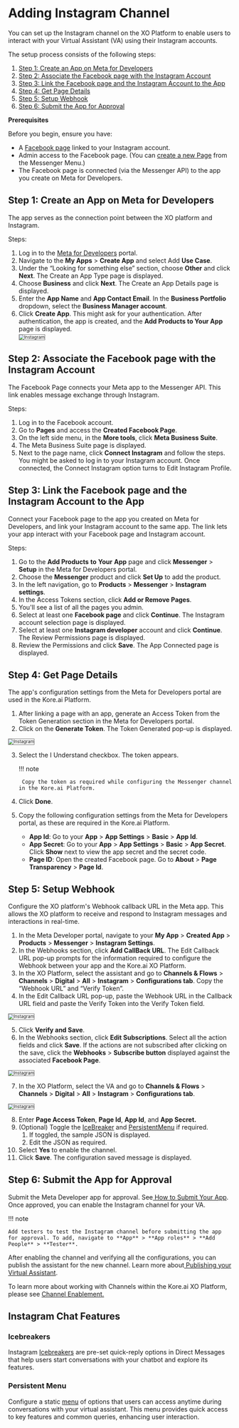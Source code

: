 


# Adding Instagram Channel

You can set up the Instagram channel on the XO Platform to enable users to interact with your Virtual Assistant (VA) using their Instagram accounts.

The setup process consists of the following steps:



1. [Step 1: Create an App on Meta for Developers](#step-1-create-an-app-on-meta-for-developers)
2. [Step 2: Associate the Facebook page with the Instagram Account](#step-2-associate-the-facebook-page-with-the-instagram-account)
3. [Step 3: Link the Facebook page and the Instagram Account to the App](#step-3-link-the-facebook-page-and-the-instagram-account-to-the-app)
4. [Step 4: Get Page Details](#step-4-get-page-details)
5. [Step 5: Setup Webhook](#step-5-setup-webhook)
6. [Step 6: Submit the App for Approval](#step-6-submit-the-app-for-approval)

**Prerequisites**

Before you begin, ensure you have:



* A [Facebook page](https://www.facebook.com/help/282489752085908/?helpref=popular_topics) linked to your Instagram account.
* Admin access to the Facebook page. (You can [create a new Page](https://en-gb.facebook.com/business/help/1199464373557428?id=418112142508425) from the Messenger Menu.)
* The Facebook page is connected (via the Messenger API) to the app you create on Meta for Developers.


## Step 1: Create an App on Meta for Developers

The app serves as the connection point between the XO platform and Instagram.

Steps:



1. Log in to the [Meta for Developers](https://developers.facebook.com/) portal.
2. Navigate to the **My Apps** > **Create App** and select Add **Use Case**.
3. Under the “Looking for something else” section, choose **Other** and click **Next**. The Create an App Type page is displayed.
4. Choose **Business** and click **Next**. The Create an App Details page is displayed.
5. Enter the **App Name** and **App Contact Email**. In the **Business Portfolio** dropdown, select the **Business Manager account**.
6. Click **Create App**. This might ask for your authentication. After authentication, the app is created, and the **Add Products to Your App** page is displayed.  
    <img src="../images/insta4.png" alt="Instagram" title="" style="border: 1px solid gray; zoom:70%;">




## Step 2: Associate the Facebook page with the Instagram Account

The Facebook Page connects your Meta app to the Messenger API. This link enables message exchange through Instagram.

Steps:



1. Log in to the Facebook account. 
2. Go to **Pages** and access the **Created Facebook Page**.
3. On the left side menu, in the **More tools**, click **Meta Business Suite**.
4. The Meta Business Suite page is displayed.
5. Next to the page name, click **Connect Instagram** and follow the steps. You might be asked to log in to your Instagram account. Once connected, the Connect Instagram option turns to Edit Instagram Profile.


## Step 3: Link the Facebook page and the Instagram Account to the App

Connect your Facebook page to the app you created on Meta for Developers, and link your Instagram account to the same app. The link lets your app interact with your Facebook page and Instagram account.

Steps:



1. Go to the **Add Products** **to** **Your** **App** page and click **Messenger** > **Setup** in the Meta for Developers portal. 
2. Choose the **Messenger** product and click **Set Up** to add the product.
3. In the left navigation, go to **Products** > **Messenger** > **Instagram settings**.
4. In the Access Tokens section, click **Add or Remove Pages**.
5. You'll see a list of all the pages you admin.
6. Select at least one **Facebook page** and click **Continue**. The Instagram account selection page is displayed.
7. Select at least one **Instagram developer** account and click **Continue**. The Review Permissions page is displayed.
8. Review the Permissions and click **Save**. The App Connected page is displayed.


## Step 4: Get Page Details

The app's configuration settings from the Meta for Developers portal are used in the Kore.ai Platform. 



1. After linking a page with an app, generate an Access Token from the Token Generation section in the Meta for Developers portal.
2. Click on the **Generate Token**. The Token Generated pop-up is displayed. 
<img src="../images/insta1.png" alt="Instagram" title="" style="border: 1px solid gray; zoom:70%;">

 
3. Select the I Understand checkbox. The token appears.

    !!! note

        Copy the token as required while configuring the Messenger channel in the Kore.ai Platform.

4. Click **Done**.
5. Copy the following configuration settings from the Meta for Developers portal, as these are required in the Kore.ai Platform. 
    * **App Id**: Go to your **App** > **App Settings** > **Basic** > **App Id**.
    * **App Secret**: Go to your **App** > **App Settings** > **Basic** > **App Secret**. Click **Show** next to view the app secret and the secret code.
    * **Page ID**: Open the created Facebook page. Go to **About** > **Page Transparency** > **Page Id**.


## Step 5: Setup Webhook

Configure the XO platform's Webhook callback URL in the Meta app. This allows the XO platform to receive and respond to Instagram messages and interactions in real-time.



1. In the Meta Developer portal, navigate to your **My App** > **Created App** > **Products** > **Messenger** > **Instagram Settings**. 
2. In the Webhooks section, click **Add CallBack URL**. The Edit Callback URL pop-up prompts for the information required to configure the Webhook between your app and the Kore.ai XO Platform.
3. In the XO Platform, select the assistant and go to **Channels & Flows** > **Channels** > **Digital** > **All** > **Instagram** > **Configurations tab**. Copy the “Webhook URL” and “Verify Token”.
4. In the Edit Callback URL pop-up, paste the Webhook URL in the Callback URL field and paste the Verify Token into the Verify Token field. 
<img src="../images/insta5.png" alt="Instagram" title="" style="border: 1px solid gray; zoom:70%;">


5. Click **Verify and Save**.
6. In the Webhooks section, click **Edit Subscriptions**. Select all the action fields and click **Save**. If the actions are not subscribed after clicking on the save, click the **Webhooks** > **Subscribe button** displayed against the associated **Facebook Page**. 
<img src="../images/insta2.png" alt="Instagram" title="" style="border: 1px solid gray; zoom:70%;">




7. In the XO Platform, select the VA and go to **Channels & Flows** > **Channels** > **Digital** > **All** > **Instagram** > **Configurations tab**.
<img src="../images/insta3.png" alt="Instagram" title="" style="border: 1px solid gray; zoom:70%;">




8. Enter **Page Access Token**, **Page Id**, **App Id**, and  **App Secret.**
9. (Optional) Toggle the [IceBreaker](#icebreakers) and [PersistentMenu](#persistent-menu) if required.
    1. If toggled, the sample JSON is displayed.
    2. Edit the JSON as required.
10. Select **Yes** to enable the channel.
11. Click **Save**. The configuration saved message is displayed.


## Step 6: Submit the App for Approval

Submit the Meta Developer app for approval. See[ How to Submit Your App](https://developers.facebook.com/docs/messenger-platform/app-review#submission). Once approved, you can enable the Instagram channel for your VA. 

!!! note

    Add testers to test the Instagram channel before submitting the app for approval. To add, navigate to **App** > **App roles** > **Add People** > **Tester**.

After enabling the channel and verifying all the configurations, you can publish the assistant for the new channel. Learn more about[ Publishing your Virtual Assistant](../deploy/publishing-bot.md).

To learn more about working with Channels within the Kore.ai XO Platform, please see [Channel Enablement.](../channels/adding-channels-to-your-bot.md)


## Instagram Chat Features


### Icebreakers

Instagram [Icebreakers](https://developers.facebook.com/docs/messenger-platform/instagram/features/ice-breakers) are pre-set quick-reply options in Direct Messages that help users start conversations with your chatbot and explore its features.


### Persistent Menu

Configure a static [menu](https://developers.facebook.com/docs/messenger-platform/instagram/features/persistent-menu) of options that users can access anytime during conversations with your virtual assistant. This menu provides quick access to key features and common queries, enhancing user interaction.



